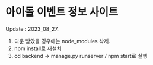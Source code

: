 # 아이돌 이벤트 정보 사이트 
Update : 2023_08_27.

1. 다운 받았을 경우에는 node_modules 삭제.
2. npm install로 재설치
3. cd backend → manage.py runserver / npm start로 실행


